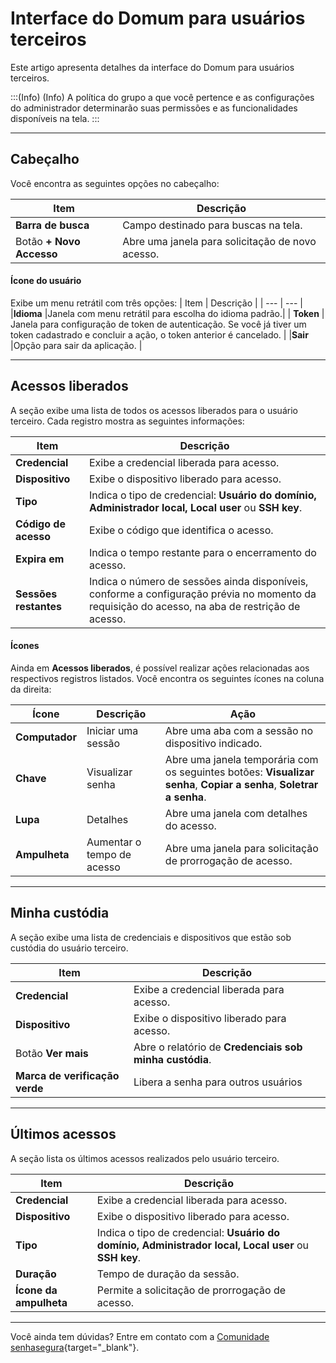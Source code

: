 # Interface do Domum para usuários terceiros

Este artigo apresenta detalhes da interface do Domum para usuários terceiros.

:::(Info) (Info)
A política do grupo a que você pertence e as configurações do administrador determinarão suas permissões e as funcionalidades disponíveis na tela.
:::

* * *
## Cabeçalho

Você encontra as seguintes opções no cabeçalho:

| Item | Descrição |
| --- | --- |
| **Barra de busca** | Campo destinado para buscas na tela. |
| Botão **+ Novo Accesso**| Abre uma janela para solicitação de novo acesso. |


#### Ícone do usuário
Exibe um menu retrátil com três opções:
| Item | Descrição |
| --- | --- |
|**Idioma** |Janela com menu retrátil para escolha do idioma padrão.|
| **Token** | Janela para configuração de token de autenticação. Se você já tiver um token cadastrado e concluir a ação, o token anterior é cancelado. |
|**Sair** |Opção para sair da aplicação. |

* * *

## Acessos liberados
A seção exibe uma lista de todos os acessos liberados para o usuário terceiro. Cada registro mostra as seguintes informações:

| Item | Descrição |
| --- | --- |
| **Credencial** |Exibe a credencial liberada para acesso. |
| **Dispositivo** | Exibe o dispositivo liberado para acesso. |
|**Tipo** |Indica o tipo de credencial: **Usuário do domínio, Administrador local, Local user** ou **SSH key**.|
| **Código de acesso** | Exibe o código que identifica o acesso. |
| **Expira em** |Indica o tempo restante para o encerramento do acesso. |
| **Sessões restantes** | Indica o número de sessões ainda disponíveis, conforme a configuração prévia no momento da requisição do acesso, na aba de restrição de acesso. |

#### Ícones 
Ainda em **Acessos liberados**, é possível realizar ações relacionadas aos respectivos registros listados. Você encontra os seguintes ícones na coluna da direita:

| Ícone | Descrição |Ação |
| --- | --- |--- |
|**Computador** | Iniciar uma sessão |Abre uma aba com a sessão no dispositivo indicado.|
| **Chave** | Visualizar senha | Abre uma janela temporária com os seguintes botões: **Visualizar senha**, **Copiar a senha**, **Soletrar a senha**.|
|**Lupa** | Detalhes |Abre uma janela com detalhes do acesso. |
|**Ampulheta** | Aumentar o tempo de acesso |Abre uma janela para solicitação de prorrogação de acesso. |

* * *

## Minha custódia
A seção exibe uma lista de credenciais e dispositivos que estão sob custódia do usuário terceiro.

| Item | Descrição |
| --- | --- |
| **Credencial**| Exibe a credencial liberada para acesso. |
| **Dispositivo** | Exibe o dispositivo liberado para acesso. |
| Botão **Ver mais**| Abre o relatório de **Credenciais sob minha custódia**. |
|**Marca de verificação verde** | Libera a senha para outros usuários |

* * *

## Últimos acessos

A seção lista os últimos acessos realizados pelo usuário terceiro.

| Item | Descrição |
| --- | --- |
|**Credencial** | Exibe a credencial liberada para acesso. |
|**Dispositivo** | Exibe o dispositivo liberado para acesso. |
| **Tipo** | Indica o tipo de credencial: **Usuário do domínio, Administrador local, Local user** ou **SSH key**. |
| **Duração** | Tempo de duração da sessão. |
|**Ícone da ampulheta**|Permite a solicitação de prorrogação de acesso. |

* * *

Você ainda tem dúvidas? Entre em contato com a [Comunidade senhasegura](https://community.senhasegura.io/){target="_blank"}.